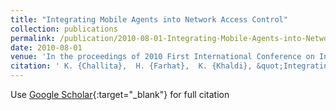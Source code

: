 ```yaml
---
title: "Integrating Mobile Agents into Network Access Control"
collection: publications
permalink: /publication/2010-08-01-Integrating-Mobile-Agents-into-Network-Access-Control
date: 2010-08-01
venue: 'In the proceedings of 2010 First International Conference on Integrated Intelligent Computing'
citation: ' K. {Challita},  H. {Farhat},  K. {Khaldi}, &quot;Integrating Mobile Agents into Network Access Control.&quot; In the proceedings of 2010 First International Conference on Integrated Intelligent Computing, 2010.'
---
```

Use [Google Scholar](https://scholar.google.com/scholar?q=Integrating+Mobile+Agents+into+Network+Access+Control){:target="_blank"} for full citation
